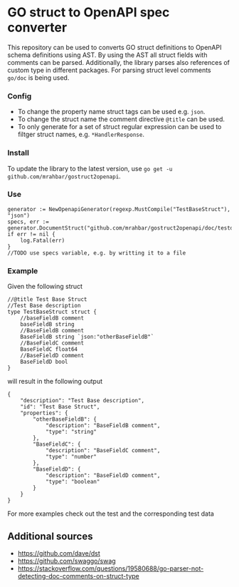 # GO struct to OpenAPI spec converter 

This repository can be used to converts GO struct definitions to OpenAPI schema definitions using AST.
By using the AST all struct fields with comments can be parsed. Additionally, the library parses also references of custom type in different packages. For parsing struct level comments ``go/doc`` is being used. 

### Config
- To change the property name struct tags can be used e.g. ``json``.
- To change the struct name the comment directive ``@title`` can be used.
- To only generate for a set of struct regular expression can be used to filtger struct names, e.g. ``*HandlerResponse``.

### Install 

To update the library to the latest version, use ``go get -u github.com/mrahbar/gostruct2openapi``.

### Use 

```
generator := NewOpenapiGenerator(regexp.MustCompile("TestBaseStruct"), "json")
specs, err := generator.DocumentStruct("github.com/mrahbar/gostruct2openapi/doc/testdata")
if err != nil {
    log.Fatal(err)
}
//TODO use specs variable, e.g. by writting it to a file
```

### Example

Given the following struct
```
//@title Test Base Struct
//Test Base description
type TestBaseStruct struct {
	//baseFieldB comment
	baseFieldB string
	//BaseFieldB comment
	BaseFieldB string `json:"otherBaseFieldB"`
	//BaseFieldC comment
	BaseFieldC float64
	//BaseFieldD comment
	BaseFieldD bool
}
```

will result in the following output
```
{
    "description": "Test Base description",
    "id": "Test Base Struct",
    "properties": {
        "otherBaseFieldB": {
            "description": "BaseFieldB comment",
            "type": "string"
        },
        "BaseFieldC": {
            "description": "BaseFieldC comment",
            "type": "number"
        },
        "BaseFieldD": {
            "description": "BaseFieldD comment",
            "type": "boolean"
        }
    }
}
```

For more examples check out the test and the corresponding test data


## Additional sources
- https://github.com/dave/dst
- https://github.com/swaggo/swag
- https://stackoverflow.com/questions/19580688/go-parser-not-detecting-doc-comments-on-struct-type